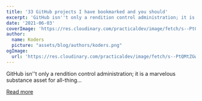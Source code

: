 ```yaml
---
title: '33 GitHub projects I have bookmarked and you should'
excerpt: 'GitHub isn''t only a rendition control administration; it is a marvelous substance asset for all-thing...'
date: '2021-06-03'
coverImage: 'https://res.cloudinary.com/practicaldev/image/fetch/s--PtQMtZGw--/c_imagga_scale,f_auto,fl_progressive,h_420,q_auto,w_1000/https://dev-to-uploads.s3.amazonaws.com/uploads/articles/1g4qr99cxk3p29zdgqtz.png'
author:
  name: Koders
  picture: "assets/blog/authors/koders.png"
ogImage:
  url: 'https://res.cloudinary.com/practicaldev/image/fetch/s--PtQMtZGw--/c_imagga_scale,f_auto,fl_progressive,h_420,q_auto,w_1000/https://dev-to-uploads.s3.amazonaws.com/uploads/articles/1g4qr99cxk3p29zdgqtz.png'
---
```


GitHub isn''t only a rendition control administration; it is a marvelous substance asset for all-thing...

[Read more](https://dev.to/devdefinitive/33-github-projects-i-have-bookmarked-and-you-should-298o)
